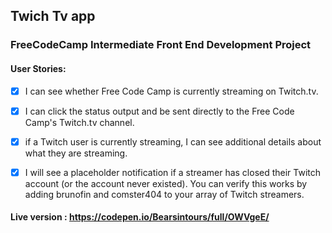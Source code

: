 ## Twich Tv app

### FreeCodeCamp Intermediate Front End Development Project

#### User Stories:

- [x] I can see whether Free Code Camp is currently streaming on Twitch.tv.

- [x] I can click the status output and be sent directly to the Free Code Camp's Twitch.tv channel.

- [x] if a Twitch user is currently streaming, I can see additional details about what they are streaming.

- [x] I will see a placeholder notification if a streamer has closed their Twitch account (or the account never existed). You can verify this works by adding brunofin and comster404 to your array of Twitch streamers.


#### Live version : https://codepen.io/Bearsintours/full/OWVgeE/